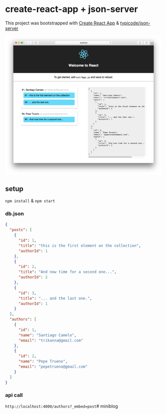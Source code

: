 # create-react-app + json-server

This project was bootstrapped with [Create React App](https://github.com/facebookincubator/create-react-app) & [typicode/json-server](https://github.com/typicode/json-server)

<img width="1024" alt="" src="./screen.png">

## setup

```npm install``` & ```npm start```

### db.json

```json
{
  "posts": [
    {
      "id": 1,
      "title": "this is the first element on the collection",
      "authorId": 1
    },
    {
      "id": 2,
      "title": "And now time for a second one...",
      "authorId": 2
    },
    {
      "id": 3,
      "title": "... and the last one.",
      "authorId": 1
    }
  ],
  "authors": [
    {
      "id": 1,
      "name": "Santiago Camelo",
      "email": "trikanna@gmail.com"
    },
    {
      "id": 2,
      "name": "Pepe Trueno",
      "email": "pepetrueno@gmail.com"
    }
  ]
}
```

### api call

```http://localhost:4000/authors?_embed=post```# miniblog

